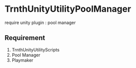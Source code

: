 TrnthUnityUtilityPoolManager
============================

require unity plugin : pool manager


## Requirement

1. TrnthUnityUtilityScripts
1. Pool Manager 
1. Playmaker
